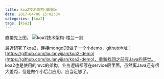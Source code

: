 ```yaml
---
title: koa2技术架构-脑图版
date: 2017-04-06 15:02:34
categories: [koa2]
tags: [koa2]
---
```

直接先上图。
![koa2技术架构-楼兰一剑](https://loulanyijian.github.io/images/koa2.svg)

最近研究了koa2，连接mongoDB做了一个小demo，github地址：[https://github.com/loulanyijian/koa2-demo](https://github.com/loulanyijian/koa2-demo)，重新找回之前写Java的感觉。
koa2也是使用的mvc的架构，业务逻辑都写在service层里面，虽然离Java还有很大差距，但是做个小后台应用，应当足够了。
